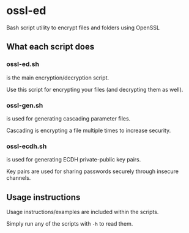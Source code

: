 # ossl-ed
Bash script utility to encrypt files and folders using OpenSSL

## What each script does
### ossl-ed.sh
is the main encryption/decryption script.

Use this script for encrypting your files (and decrypting them as well).

### ossl-gen.sh
is used for generating cascading parameter files.

Cascading is encrypting a file multiple times to increase security.

### ossl-ecdh.sh
is used for generating ECDH private-public key pairs.

Key pairs are used for sharing passwords securely through insecure channels.

## Usage instructions
Usage instructions/examples are included within the scripts.

Simply run any of the scripts with `-h` to read them.
